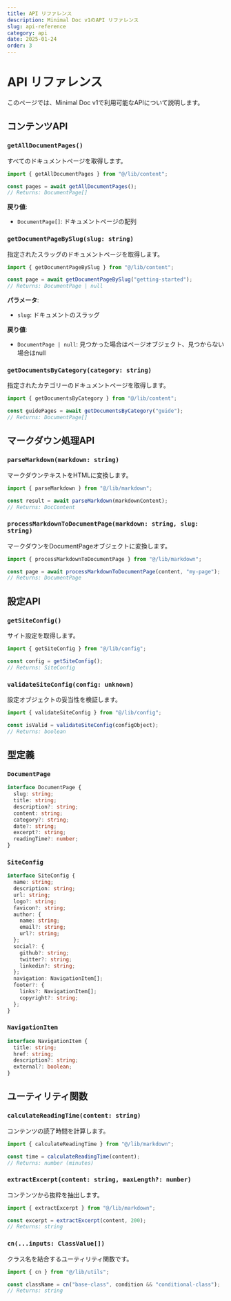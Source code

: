 ```yaml
---
title: API リファレンス
description: Minimal Doc v1のAPI リファレンス
slug: api-reference
category: api
date: 2025-01-24
order: 3
---
```


# API リファレンス

このページでは、Minimal Doc v1で利用可能なAPIについて説明します。

## コンテンツAPI

### `getAllDocumentPages()`

すべてのドキュメントページを取得します。

```typescript
import { getAllDocumentPages } from "@/lib/content";

const pages = await getAllDocumentPages();
// Returns: DocumentPage[]
```

**戻り値**:

- `DocumentPage[]`: ドキュメントページの配列

### `getDocumentPageBySlug(slug: string)`

指定されたスラッグのドキュメントページを取得します。

```typescript
import { getDocumentPageBySlug } from "@/lib/content";

const page = await getDocumentPageBySlug("getting-started");
// Returns: DocumentPage | null
```

**パラメータ**:

- `slug`: ドキュメントのスラッグ

**戻り値**:

- `DocumentPage | null`: 見つかった場合はページオブジェクト、見つからない場合はnull

### `getDocumentsByCategory(category: string)`

指定されたカテゴリーのドキュメントページを取得します。

```typescript
import { getDocumentsByCategory } from "@/lib/content";

const guidePages = await getDocumentsByCategory("guide");
// Returns: DocumentPage[]
```

## マークダウン処理API

### `parseMarkdown(markdown: string)`

マークダウンテキストをHTMLに変換します。

```typescript
import { parseMarkdown } from "@/lib/markdown";

const result = await parseMarkdown(markdownContent);
// Returns: DocContent
```

### `processMarkdownToDocumentPage(markdown: string, slug: string)`

マークダウンをDocumentPageオブジェクトに変換します。

```typescript
import { processMarkdownToDocumentPage } from "@/lib/markdown";

const page = await processMarkdownToDocumentPage(content, "my-page");
// Returns: DocumentPage
```

## 設定API

### `getSiteConfig()`

サイト設定を取得します。

```typescript
import { getSiteConfig } from "@/lib/config";

const config = getSiteConfig();
// Returns: SiteConfig
```

### `validateSiteConfig(config: unknown)`

設定オブジェクトの妥当性を検証します。

```typescript
import { validateSiteConfig } from "@/lib/config";

const isValid = validateSiteConfig(configObject);
// Returns: boolean
```

## 型定義

### `DocumentPage`

```typescript
interface DocumentPage {
  slug: string;
  title: string;
  description?: string;
  content: string;
  category?: string;
  date?: string;
  excerpt?: string;
  readingTime?: number;
}
```

### `SiteConfig`

```typescript
interface SiteConfig {
  name: string;
  description: string;
  url: string;
  logo?: string;
  favicon?: string;
  author: {
    name: string;
    email?: string;
    url?: string;
  };
  social?: {
    github?: string;
    twitter?: string;
    linkedin?: string;
  };
  navigation: NavigationItem[];
  footer?: {
    links?: NavigationItem[];
    copyright?: string;
  };
}
```

### `NavigationItem`

```typescript
interface NavigationItem {
  title: string;
  href: string;
  description?: string;
  external?: boolean;
}
```

## ユーティリティ関数

### `calculateReadingTime(content: string)`

コンテンツの読了時間を計算します。

```typescript
import { calculateReadingTime } from "@/lib/markdown";

const time = calculateReadingTime(content);
// Returns: number (minutes)
```

### `extractExcerpt(content: string, maxLength?: number)`

コンテンツから抜粋を抽出します。

```typescript
import { extractExcerpt } from "@/lib/markdown";

const excerpt = extractExcerpt(content, 200);
// Returns: string
```

### `cn(...inputs: ClassValue[])`

クラス名を結合するユーティリティ関数です。

```typescript
import { cn } from "@/lib/utils";

const className = cn("base-class", condition && "conditional-class");
// Returns: string
```

